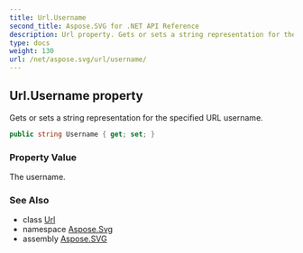 ```yaml
---
title: Url.Username
second_title: Aspose.SVG for .NET API Reference
description: Url property. Gets or sets a string representation for the specified URL username
type: docs
weight: 130
url: /net/aspose.svg/url/username/
---
```

## Url.Username property

Gets or sets a string representation for the specified URL username.

```csharp
public string Username { get; set; }
```

### Property Value

The username.

### See Also

* class [Url](../)
* namespace [Aspose.Svg](../../../aspose.svg/)
* assembly [Aspose.SVG](../../../)
